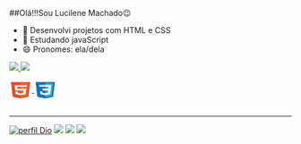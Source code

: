 ##Olá!!!Sou Lucilene Machado😉   



- 🔭 Desenvolvi projetos com HTML e CSS 
- 🌱 Estudando javaScript
- 😄 Pronomes: ela/dela

<div>
   <a href="https://github.com/lucileneagrodev">
   <img height="180em" src="https://github-readme-stats.vercel.app/api?username=lucileneagrodev&show_icons=true&theme=tokyonight&include_all_commits=true&count_private=true"/>
   <img height="180em" src="https://github-readme-stats.vercel.app/api/top-langs/?username=lucileneagrodev&layout=compact&langs_count=6&theme=tokyonight"/>
</div>

<div style="display: inline_block"><br>
  <img align="center"alt="HTML"height="30"width="40"src="https://raw.githubusercontent.com/devicons/devicon/master/icons/html5/html5-original.svg">
  <img align="center"alt="CSS"height="30"width="40"src="https://raw.githubusercontent.com/devicons/devicon/master/icons/css3/css3-original.svg">
</div>
 
<br>
<hr>

<div> 
   <a href="https://www.https://www.dio.me/users/lucilenemachado"><img src=https://img.shields.io/badge/-Meu%20Perfil%20na%20DIO-0077B5?style=for-the-badge&logo=gitbook&logoColor=white target="_blank" alt="perfil Dio"></a>
 <a href="https://discord.gg/5DVhGKVf4h" target="_blank"><img src="https://img.shields.io/badge/Discord-7289DA?style=for-the-badge&logo=discord&logoColor=white" target="_blank"></a> 
  <a href = "mailto:lucilenemachado@gmail.com"><img src="https://img.shields.io/badge/-Gmail-%23333?style=for-the-badge&logo=gmail&logoColor=white" target="_blank"></a>
  <a href="https://www.linkedin.com/in/ lucilene-machado" target="_blank"><img src="https://img.shields.io/badge/-LinkedIn-%230077B5?style=for-the-badge&logo=linkedin&logoColor=white" target="_blank"></a>
</div>






